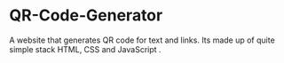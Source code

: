 # QR-Code-Generator
A website that generates QR code for text and links. Its made up of quite simple stack HTML, CSS and JavaScript . 
